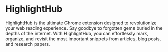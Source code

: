 # HighlightHub
HighlightHub is the ultimate Chrome extension designed to revolutionize your web reading experience. Say goodbye to forgotten gems buried in the depths of the internet. With HighlightHub, you can effortlessly mark, organize, and revisit the most important snippets from articles, blog posts, and research papers.
